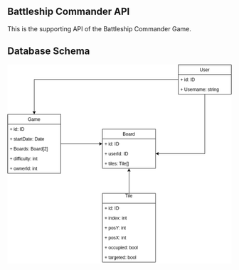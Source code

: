 ## Battleship Commander API
This is the supporting API of the Battleship Commander Game.

## Database Schema
![alt text](https://raw.githubusercontent.com/lakylekidd/battleship-commander-api/master/Untitled%20Diagram.png "Database Image")